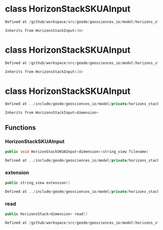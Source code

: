 # class HorizonStackSKUAInput

```cpp
Defined at /github/workspace/src/geode/geosciences_io/model/horizons_stack_skua_input.cpp#155
```

```cpp
Inherits from HorizonsStackInput<3U>
```



# class HorizonStackSKUAInput

```cpp
Defined at /github/workspace/src/geode/geosciences_io/model/horizons_stack_skua_input.cpp#154
```

```cpp
Inherits from HorizonsStackInput<2U>
```



# class HorizonStackSKUAInput

```cpp
Defined at ../include/geode/geosciences_io/model/private/horizons_stack_skua_input.h#35
```

```cpp
Inherits from HorizonsStackInput<dimension>
```



## Functions

### HorizonStackSKUAInput

```cpp
public void HorizonStackSKUAInput<dimension>(string_view filename)
```

```cpp
Defined at ../include/geode/geosciences_io/model/private/horizons_stack_skua_input.h#39
```

### extension

```cpp
public string_view extension()
```

```cpp
Defined at ../include/geode/geosciences_io/model/private/horizons_stack_skua_input.h#44
```

### read

```cpp
public HorizonsStack<dimension> read()
```

```cpp
Defined at /github/workspace/src/geode/geosciences_io/model/horizons_stack_skua_input.cpp#147
```



